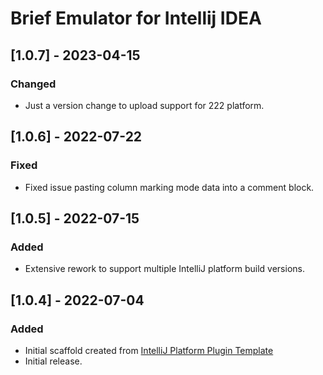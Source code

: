 <!-- Keep a Changelog guide -> https://keepachangelog.com -->

# Brief Emulator for Intellij IDEA

## [1.0.7] - 2023-04-15
### Changed
- Just a version change to upload support for 222 platform.

## [1.0.6] - 2022-07-22
### Fixed
- Fixed issue pasting column marking mode data into a comment block.

## [1.0.5] - 2022-07-15
### Added
- Extensive rework to support multiple IntelliJ platform build versions.

## [1.0.4] - 2022-07-04
### Added
- Initial scaffold created from [IntelliJ Platform Plugin Template](https://github.com/JetBrains/intellij-platform-plugin-template)
- Initial release.

